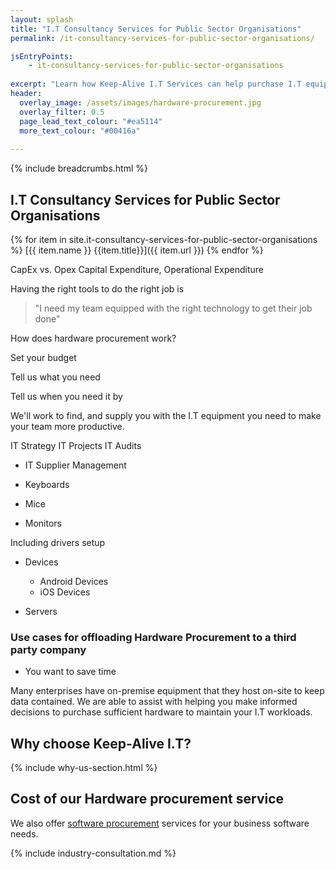 ```yaml
---
layout: splash
title: "I.T Consultancy Services for Public Sector Organisations"
permalink: /it-consultancy-services-for-public-sector-organisations/

jsEntryPoints:
    - it-consultancy-services-for-public-sector-organisations
    
excerpt: "Learn how Keep-Alive I.T Services can help purchase I.T equipment that's appropriate for your business with our I.T hardware procurement service."
header:
  overlay_image: /assets/images/hardware-procurement.jpg
  overlay_filter: 0.5 
  page_lead_text_colour: "#ea5114"
  more_text_colour: "#00416a"
  
---
```


{% include breadcrumbs.html %}

## <i class="fas fa-microchip page-title-icon" aria-hidden="true"></i> I.T Consultancy Services for Public Sector Organisations

{% for item in site.it-consultancy-services-for-public-sector-organisations %}
[{{ item.name }} {{item.title}}]({{ item.url }})
{% endfor %}

CapEx vs. Opex
Capital Expenditure, Operational Expenditure

Having the right tools to do the right job is 

> "I need my team equipped with the right technology to get their job done"

How does hardware procurement work?

Set your budget

Tell us what you need

Tell us when you need it by

We'll work to find, and supply you with the I.T equipment you need to make your team more productive.

IT Strategy
IT Projects
IT Audits

- IT Supplier Management


- Keyboards
- Mice
- Monitors

Including drivers setup

- Devices
    - Android Devices
    - iOS Devices

- Servers


### Use cases for offloading Hardware Procurement to a third party company
- You want to save time 


Many enterprises have on-premise equipment that they host on-site to keep data contained. We are able to assist with helping you make informed decisions to purchase sufficient hardware to maintain your I.T workloads.

## Why choose Keep-Alive I.T?
{% include why-us-section.html %}


## Cost of our Hardware procurement service


We also offer <a href="/">software procurement</a> services for your business software needs.

{% include industry-consultation.md %}
